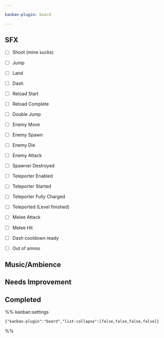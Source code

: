 ```yaml
---

kanban-plugin: board

---
```


## SFX

- [ ] Shoot (mine sucks)
- [ ] Jump
- [ ] Land
- [ ] Dash
- [ ] Reload Start
- [ ] Reload Complete
- [ ] Double Jump
- [ ] Enemy Move
- [ ] Enemy Spawn
- [ ] Enemy Die
- [ ] Enemy Attack
- [ ] Spawner Destroyed
- [ ] Teleporter Enabled
- [ ] Teleporter Started
- [ ] Teleporter Fully Charged
- [ ] Teleported (Level finished)
- [ ] Melee Attack
- [ ] Melee Hit
- [ ] Dash cooldown ready
- [ ] Out of ammo


## Music/Ambience



## Needs Improvement



## Completed





%% kanban:settings
```
{"kanban-plugin":"board","list-collapse":[false,false,false,false]}
```
%%
